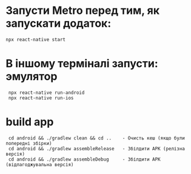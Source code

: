 
# Запусти Metro перед тим, як запускати додаток:
    npx react-native start

# В іншому терміналі запусти: эмулятор
     npx react-native run-android
     npx react-native run-ios

#  build app 
     cd android && ./gradlew clean && cd ..    - Очисть кеш (якщо були попередні збірки)
     cd android && ./gradlew assembleRelease   - Збілдити APK (релізна версія)
     cd android && ./gradlew assembleDebug     - Збілдити APK (відлагоджувальна версія)
